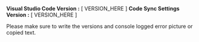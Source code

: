 **Visual Studio Code Version :** [ VERSION_HERE ]
**Code Sync Settings Version :** [ VERSION_HERE ]

Please make sure to write the versions and console logged error picture or copied text.